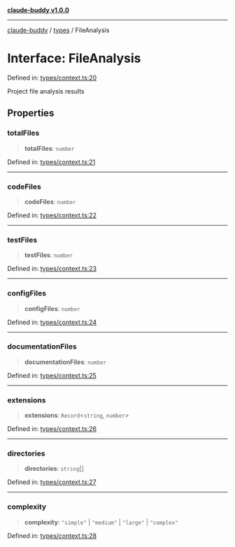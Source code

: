 [**claude-buddy v1.0.0**](../../README.md)

***

[claude-buddy](../../modules.md) / [types](../README.md) / FileAnalysis

# Interface: FileAnalysis

Defined in: [types/context.ts:20](https://github.com/gsetsero/assistant-integration/blob/911ddf7680199ad668404c191ed66335473fdc65/claude-buddy/src/types/context.ts#L20)

Project file analysis results

## Properties

### totalFiles

> **totalFiles**: `number`

Defined in: [types/context.ts:21](https://github.com/gsetsero/assistant-integration/blob/911ddf7680199ad668404c191ed66335473fdc65/claude-buddy/src/types/context.ts#L21)

***

### codeFiles

> **codeFiles**: `number`

Defined in: [types/context.ts:22](https://github.com/gsetsero/assistant-integration/blob/911ddf7680199ad668404c191ed66335473fdc65/claude-buddy/src/types/context.ts#L22)

***

### testFiles

> **testFiles**: `number`

Defined in: [types/context.ts:23](https://github.com/gsetsero/assistant-integration/blob/911ddf7680199ad668404c191ed66335473fdc65/claude-buddy/src/types/context.ts#L23)

***

### configFiles

> **configFiles**: `number`

Defined in: [types/context.ts:24](https://github.com/gsetsero/assistant-integration/blob/911ddf7680199ad668404c191ed66335473fdc65/claude-buddy/src/types/context.ts#L24)

***

### documentationFiles

> **documentationFiles**: `number`

Defined in: [types/context.ts:25](https://github.com/gsetsero/assistant-integration/blob/911ddf7680199ad668404c191ed66335473fdc65/claude-buddy/src/types/context.ts#L25)

***

### extensions

> **extensions**: `Record`\<`string`, `number`\>

Defined in: [types/context.ts:26](https://github.com/gsetsero/assistant-integration/blob/911ddf7680199ad668404c191ed66335473fdc65/claude-buddy/src/types/context.ts#L26)

***

### directories

> **directories**: `string`[]

Defined in: [types/context.ts:27](https://github.com/gsetsero/assistant-integration/blob/911ddf7680199ad668404c191ed66335473fdc65/claude-buddy/src/types/context.ts#L27)

***

### complexity

> **complexity**: `"simple"` \| `"medium"` \| `"large"` \| `"complex"`

Defined in: [types/context.ts:28](https://github.com/gsetsero/assistant-integration/blob/911ddf7680199ad668404c191ed66335473fdc65/claude-buddy/src/types/context.ts#L28)

